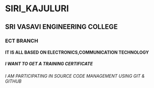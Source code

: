 # SIRI_KAJULURI
## SRI VASAVI ENGINEERING COLLEGE
### ECT BRANCH
#### IT IS ALL BASED ON ELECTRONICS,COMMUNICATION TECHNOLOGY
##### I WANT TO GET A TRAINING CERTIFICATE
###### I AM PARTICIPATING IN SOURCE CODE MANAGEMENT USING GIT & GITHUB

